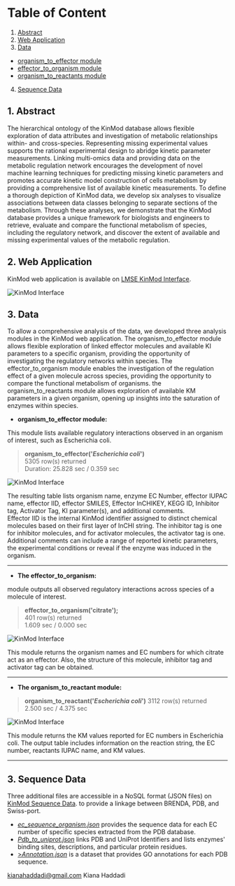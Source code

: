 # Table of Content
1. [ Abstract ](#desc)
2. [ Web Application](#web)
3. [ Data ](#usage)
  * [ organism_to_effector module ](#mod1)
  * [ effector_to_organism module ](#mod2)
  * [ organism_to_reactants module ](#mod3)
4. [ Sequence Data ](#examp)


<a name="desc"></a>
## 1. Abstract

The hierarchical ontology of the KinMod database allows flexible exploration of data attributes and investigation of metabolic relationships within- and cross-species. Representing missing experimental values supports the rational experimental design to abridge kinetic parameter measurements. Linking multi-omics data and providing data on the metabolic regulation network encourages the development of novel machine learning techniques for predicting missing kinetic parameters and promotes accurate kinetic model construction of cells metabolism by providing a comprehensive list of available kinetic measurements. To define a thorough depiction of KinMod data, we develop six analyses to visualize associations between data classes belonging to separate sections of the metabolism. Through these analyses, we demonstrate that the KinMod database provides a unique framework for biologists and engineers to retrieve, evaluate and compare the functional metabolism of species, including the regulatory network, and discover the extent of available and missing experimental values of the metabolic regulation. 
  
<a name="web"></a>
## 2. Web Application
KinMod web application is available on <a href="https://lmse.utoronto.ca/kinmod/kinmod/" target="_blank">LMSE KinMod Interface</a>.
  
![KinMod Interface](https://github.com/kiahdd/KinMod/blob/main/image/overall.png)
  
<a name="usage"></a>
## 3. Data

To allow a comprehensive analysis of the data, we developed three analysis modules in the KinMod web application. The organism_to_effector module allows flexible exploration of linked effector molecules and available KI parameters to a specific organism, providing the opportunity of investigating the regulatory networks within species. The effector_to_organism module enables the investigation of the regulation effect of a given molecule across species, providing the opportunity to compare the functional metabolism of organisms. the organism_to_reactants module allows exploration of available KM parameters in a given organism, opening up insights into the saturation of enzymes within species. 

<a name="mod1"></a>
  * **organism_to_effector module:** 

This module lists available regulatory interactions observed in an organism of interest, such as Escherichia coli. 

> **organism_to_effector('*Escherichia coli*')**  
> 5305 row(s) returned   
> Duration: 25.828 sec / 0.359 sec 

![KinMod Interface](https://github.com/kiahdd/KinMod/blob/main/image/organism_to_effector.png)

The resulting table lists organism name, enzyme EC Number, effector IUPAC name, effector IID, effector SMILES, Effector InCHIKEY, KEGG ID, Inhibitor tag, Activator Tag, KI parameter(s), and additional comments.  
Effector IID is the internal KinMod identifier assigned to distinct chemical molecules based on their first layer of InCHI string. The inhibitor tag is one for inhibitor molecules, and for activator molecules, the activator tag is one. Additional comments can include a range of reported kinetic parameters, the experimental conditions or reveal if the enzyme was induced in the organism.  

***
<a name="mod2"></a>
  * **The effector_to_organism:**

module outputs all observed regulatory interactions across species of a molecule of interest.  

> **effector_to_organism('citrate');**   
> 401 row(s) returned   
> 1.609 sec / 0.000 sec 

![KinMod Interface](https://github.com/kiahdd/KinMod/blob/main/image/effector_to_organism.png)

This module returns the organism names and EC numbers for which citrate act as an effector. Also, the structure of this molecule, inhibitor tag and activator tag can be obtained.  
***
<a name="mod3"></a>
* **The organism_to_reactant module:**

> **organism_to_reactant('*Escherichia coli*')**
> 3112 row(s) returned   
> 2.500 sec / 4.375 sec 

![KinMod Interface](https://github.com/kiahdd/KinMod/blob/main/image/organism_to_reactant.png)

This module returns the KM values reported for EC numbers in Escherichia coli. The output table includes information on the reaction string, the EC number, reactants IUPAC name, and KM values. 


***
<a name="examp"></a>
## 3. Sequence Data
Three additional files are accessible in a NoSQL format (JSON files) on <a href="https://lmse.utoronto.ca/kinmod" target="_blank">KinMod Sequence Data</a>. to provide a linkage between BRENDA, PDB, and Swiss-port.   
  *	<a href="https://lmse.utoronto.ca/kinmod/ec_sequence_organism.json" target="_blank">_ec_sequence_organism.json_</a> provides the sequence data for each EC number of specific species extracted from the PDB database.  
  *	<a href="https://lmse.utoronto.ca/kinmod/Pdb_to_uniprot.json" target="_blank">_Pdb_to_uniprot.json_</a> links PDB and UniProt Identifiers and lists enzymes' binding sites, descriptions, and particular protein residues.  
  * <a href="https://lmse.utoronto.ca/kinmod/Annotation.json" target="_blank">>_Annotation.json_</a> is a dataset that provides GO annotations for each PDB sequence.  
  
  kianahaddadi@gmail.com
  Kiana Haddadi
  
